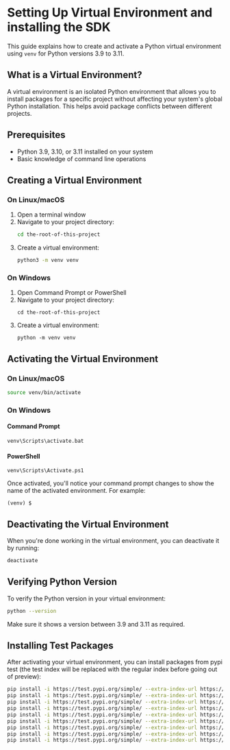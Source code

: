 # Setting Up Virtual Environment and installing the SDK

This guide explains how to create and activate a Python virtual environment using `venv` for Python versions 3.9 to 3.11.

## What is a Virtual Environment?

A virtual environment is an isolated Python environment that allows you to install packages for a specific project without affecting your system's global Python installation. This helps avoid package conflicts between different projects.

## Prerequisites

- Python 3.9, 3.10, or 3.11 installed on your system
- Basic knowledge of command line operations

## Creating a Virtual Environment

### On Linux/macOS

1. Open a terminal window
2. Navigate to your project directory:
   ```bash
   cd the-root-of-this-project
   ```
3. Create a virtual environment:
   ```bash
   python3 -m venv venv
   ```

### On Windows

1. Open Command Prompt or PowerShell
2. Navigate to your project directory:
   ```
   cd the-root-of-this-project
   ```
3. Create a virtual environment:
   ```
   python -m venv venv
   ```

## Activating the Virtual Environment

### On Linux/macOS

```bash
source venv/bin/activate
```

### On Windows

#### Command Prompt
```
venv\Scripts\activate.bat
```

#### PowerShell
```
venv\Scripts\Activate.ps1
```

Once activated, you'll notice your command prompt changes to show the name of the activated environment. For example:
```
(venv) $
```

## Deactivating the Virtual Environment

When you're done working in the virtual environment, you can deactivate it by running:

```bash
deactivate
```

## Verifying Python Version

To verify the Python version in your virtual environment:

```bash
python --version
```

Make sure it shows a version between 3.9 and 3.11 as required.

## Installing Test Packages

After activating your virtual environment, you can install packages from pypi test (the test index will be replaced with the regular index before going out of preview):

```bash
pip install -i https://test.pypi.org/simple/ --extra-index-url https://pypi.org/simple/ microsoft-agents-activity
pip install -i https://test.pypi.org/simple/ --extra-index-url https://pypi.org/simple/ microsoft-agents-authorization
pip install -i https://test.pypi.org/simple/ --extra-index-url https://pypi.org/simple/ microsoft-agents-connector
pip install -i https://test.pypi.org/simple/ --extra-index-url https://pypi.org/simple/ microsoft-agents-client
pip install -i https://test.pypi.org/simple/ --extra-index-url https://pypi.org/simple/ microsoft-agents-hosting-core
pip install -i https://test.pypi.org/simple/ --extra-index-url https://pypi.org/simple/ microsoft-agents-authentication-msal
pip install -i https://test.pypi.org/simple/ --extra-index-url https://pypi.org/simple/ microsoft-agents-copilotstudio-client
pip install -i https://test.pypi.org/simple/ --extra-index-url https://pypi.org/simple/ microsoft-agents-hosting-core-aiohttp
pip install -i https://test.pypi.org/simple/ --extra-index-url https://pypi.org/simple/ microsoft-agents-storage-core
```